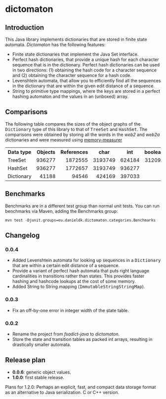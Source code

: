 # dictomaton

## Introduction

This Java library implements dictionaries that are stored in finite state
automata. *Dictomaton* has the following features:

 * Finite state dictionaries that implement the Java Set<String> interface.
 * Perfect hash dictionaries, that provide a unique hash for each character
   sequence that is in the dictionary. Perfect hash dictionaries can be used
   in two directions: (1) obtaining the hash code for a character sequence
   and (2) obtaining the character sequence for a hash code.
 * Levenshtein automata, that allow you to efficiently find all the sequences
   in the dictionary that are within the given edit distance of a sequence.
 * String to primitive type mappings, where the keys are stored in a perfect
   hashing automaton and the values in an (unboxed) array.

## Comparisons

The following table compares the sizes of the object graphs of the
<tt>Dictionary</tt> type of this library to that of <tt>TreeSet</tt> and
<tt>HashSet</tt>. The comparisons were obtained by storing all the words
in the *web2* and *web2a* dictionaries and were measured using
[memory-measurer](https://code.google.com/p/memory-measurer/)

<table>
   <tr><th>Data type</th><th>Objects</th><th>References</th><th>char</th><th>int</th><th>boolean</th><th>float</th></tr>
   <tr><td>TreeSet<String></td><td align="right">936277</td><td align="right">1872555</td><td align="right">3193749</td><td align="right">624184</td><td align="right">312091</td><td>0</td></tr>
   <tr><td>HashSet<String></td><td align="right">936277</td><td align="right">1772657</td><td align="right">3193749</td><td align="right">936277</td><td align="right">1</td><td>1</td></tr>
   <tr><td>Dictionary<String></td><td align="right">41188</td><td align="right">94546</td><td align="right">424169</td><td align="right">397033</td><td align="right">1</td><td>1</td></tr>
</table>

## Benchmarks

Benchmarks are in a different test group than normal unit tests. You can run
benchmarks via Maven, adding the Benchmarks group:

    mvn test -Djunit.groups=eu.danieldk.dictomaton.categories.Benchmarks

## Changelog

### 0.0.4

* Added Levenshtein automata for looking up sequences in a <tt>Dictionary</tt> that
  are within a certain edit distance of a sequence.
* Provide a variant of perfect hash automata that puts right language
  cardinalities in transitions rather than states. This provides faster
  hashing and hashcode lookups at the cost of some memory.
* Added String to String mapping (<tt>ImmutableStringStringMap</tt>).

### 0.0.3

* Fix an off-by-one error in integer width of the state table.

### 0.0.2

* Rename the project from *fsadict-java* to *dictomaton*.
* Store the state and transition tables as packed int arrays, resulting in drastically smaller automata.


## Release plan


 * **0.0.6**: generic object values.
 * **1.0.0**: first stable release.

Plans for 1.2.0: Perhaps an explicit, fast, and compact data storage format
as an alternative to Java serialization. C or C++ version.
